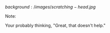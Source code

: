 $background:/images/scratching-head.jpg$

Note:

Your probably thinking, "Great, that doesn't help."




